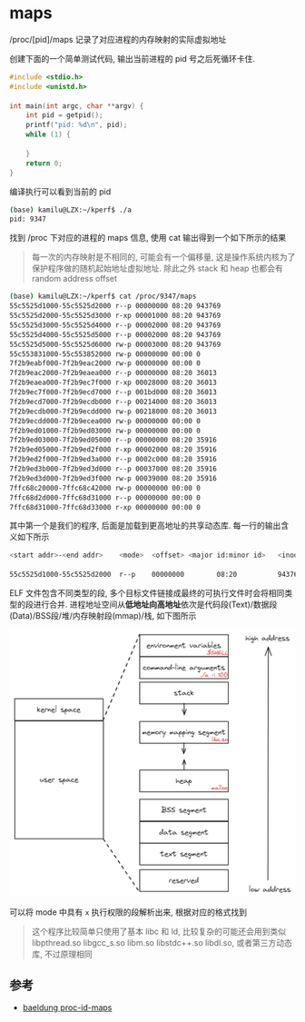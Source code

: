 
# maps

/proc/[pid]/maps 记录了对应进程的内存映射的实际虚拟地址

创建下面的一个简单测试代码, 输出当前进程的 pid 号之后死循环卡住.

```c
#include <stdio.h>
#include <unistd.h>

int main(int argc, char **argv) {
    int pid = getpid();
    printf("pid: %d\n", pid);
    while (1) {
        
    }
    return 0;
}
```

编译执行可以看到当前的 pid

```bash
(base) kamilu@LZX:~/kperf$ ./a
pid: 9347
```

找到 /proc 下对应的进程的 maps 信息, 使用 cat 输出得到一个如下所示的结果

> 每一次的内存映射是不相同的, 可能会有一个偏移量, 这是操作系统内核为了保护程序做的随机起始地址虚拟地址. 除此之外 stack 和 heap 也都会有 random address offset

```bash
(base) kamilu@LZX:~/kperf$ cat /proc/9347/maps
55c5525d1000-55c5525d2000 r--p 00000000 08:20 943769                     /home/kamilu/kperf/a
55c5525d2000-55c5525d3000 r-xp 00001000 08:20 943769                     /home/kamilu/kperf/a
55c5525d3000-55c5525d4000 r--p 00002000 08:20 943769                     /home/kamilu/kperf/a
55c5525d4000-55c5525d5000 r--p 00002000 08:20 943769                     /home/kamilu/kperf/a
55c5525d5000-55c5525d6000 rw-p 00003000 08:20 943769                     /home/kamilu/kperf/a
55c553831000-55c553852000 rw-p 00000000 00:00 0                          [heap]
7f2b9eabf000-7f2b9eac2000 rw-p 00000000 00:00 0
7f2b9eac2000-7f2b9eaea000 r--p 00000000 08:20 36013                      /usr/lib/x86_64-linux-gnu/libc.so.6
7f2b9eaea000-7f2b9ec7f000 r-xp 00028000 08:20 36013                      /usr/lib/x86_64-linux-gnu/libc.so.6
7f2b9ec7f000-7f2b9ecd7000 r--p 001bd000 08:20 36013                      /usr/lib/x86_64-linux-gnu/libc.so.6
7f2b9ecd7000-7f2b9ecdb000 r--p 00214000 08:20 36013                      /usr/lib/x86_64-linux-gnu/libc.so.6
7f2b9ecdb000-7f2b9ecdd000 rw-p 00218000 08:20 36013                      /usr/lib/x86_64-linux-gnu/libc.so.6
7f2b9ecdd000-7f2b9ecea000 rw-p 00000000 00:00 0
7f2b9ed01000-7f2b9ed03000 rw-p 00000000 00:00 0
7f2b9ed03000-7f2b9ed05000 r--p 00000000 08:20 35916                      /usr/lib/x86_64-linux-gnu/ld-linux-x86-64.so.2
7f2b9ed05000-7f2b9ed2f000 r-xp 00002000 08:20 35916                      /usr/lib/x86_64-linux-gnu/ld-linux-x86-64.so.2
7f2b9ed2f000-7f2b9ed3a000 r--p 0002c000 08:20 35916                      /usr/lib/x86_64-linux-gnu/ld-linux-x86-64.so.2
7f2b9ed3b000-7f2b9ed3d000 r--p 00037000 08:20 35916                      /usr/lib/x86_64-linux-gnu/ld-linux-x86-64.so.2
7f2b9ed3d000-7f2b9ed3f000 rw-p 00039000 08:20 35916                      /usr/lib/x86_64-linux-gnu/ld-linux-x86-64.so.2
7ffc68c20000-7ffc68c42000 rw-p 00000000 00:00 0                          [stack]
7ffc68d2d000-7ffc68d31000 r--p 00000000 00:00 0                          [vvar]
7ffc68d31000-7ffc68d33000 r-xp 00000000 00:00 0                          [vdso]
```

其中第一个是我们的程序, 后面是加载到更高地址的共享动态库. 每一行的输出含义如下所示

```bash
<start addr>-<end addr>    <mode>  <offset> <major id:minor id>   <inode id>   <file path> 

55c5525d1000-55c5525d2000  r--p    00000000        08:20          943769       /home/kamilu/kperf/a
```

ELF 文件包含不同类型的段, 多个目标文件链接成最终的可执行文件时会将相同类型的段进行合并. 进程地址空间从**低地址向高地址**依次是代码段(Text)/数据段(Data)/BSS段/堆/内存映射段(mmap)/栈, 如下图所示

![20240110174114](https://raw.githubusercontent.com/learner-lu/picbed/master/20240110174114.png)

可以将 mode 中具有 `x` 执行权限的段解析出来, 根据对应的格式找到

> 这个程序比较简单只使用了基本 libc 和 ld, 比较复杂的可能还会用到类似 libpthread.so libgcc_s.so libm.so libstdc++.so libdl.so, 或者第三方动态库, 不过原理相同

## 参考

- [baeldung proc-id-maps](https://www.baeldung.com/linux/proc-id-maps)
